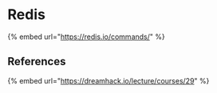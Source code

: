 # Redis

{% embed url="https://redis.io/commands/" %}







## References

{% embed url="https://dreamhack.io/lecture/courses/29" %}



